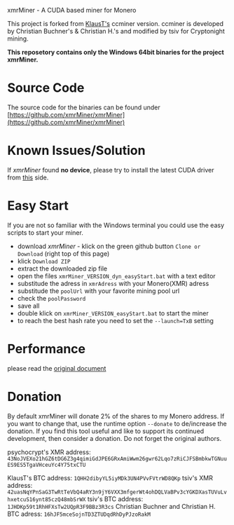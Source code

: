 xmrMiner - A CUDA based miner for Monero

This project is forked from [KlausT's](https://github.com/KlausT/ccminer-cryptonight) ccminer version.
ccminer is developed by Christian Buchner's &amp; Christian H.'s and modified by tsiv for Cryptonight mining.

**This reposetory contains only the Windows 64bit binaries for the project xmrMiner.** 

# Source Code

The source code for the binaries can be found under [https://github.com/xmrMiner/xmrMiner](https://github.com/xmrMiner/xmrMiner)

# Known Issues/Solution

If *xmrMiner* found **no device**, please try to install the latest CUDA driver from [this](https://developer.nvidia.com/cuda-downloads) side.

# Easy Start

If you are not so familiar with the Windows terminal you could use the easy scripts to start your miner.
  - download *xmrMiner* - klick on the green github button `Clone or Download` (right top of this page)
  - klick `Download ZIP`
  - extract the downloaded zip file
  - open the files `xmrMiner_VERSION_dyn_easyStart.bat` with a text editor
  - substitude the adress in `xmrAdress` with your Monero(XMR) adress
  - substitude the `poolUrl` with your favorite mining pool url
  - check the `poolPassword`
  - save all
  - double klick on `xmrMiner_VERSION_easyStart.bat` to start the miner
  - to reach the best hash rate you need to set the `--launch=TxB` setting

# Performance

please read the [original document](https://github.com/xmrMiner/xmrMiner/blob/master/README.md)

# Donation

By default xmrMiner will donate 2% of the shares to my Monero address.
If you want to change that, use the runtime option `--donate` to de/increase the donation.
If you find this tool useful and like to support its continued development, then consider a donation.
Do not forget the original authors.

psychocrypt's XMR address:
`43NoJVEXo21hGZ6tDG6Z3g4qimiGdJPE6GRxAmiWwm26gwr62Lqo7zRiCJFSBmbkwTGNuuES9ES5TgaVHceuYc4Y75txCTU`

KlausT's BTC address: `1QHH2dibyYL5iyMDk3UN4PVvFVtrWD8QKp`
tsiv's XMR address:
`42uasNqYPnSaG3TwRtTeVbQ4aRY3n9jY6VXX3mfgerWt4ohDQLVaBPv3cYGKDXasTUVuLvhxetcuS16ynt85czQ48mbSrWX`
tsiv's BTC address: `1JHDKp59t1RhHFXsTw2UQpR3F9BBz3R3cs`
Christian Buchner and Christian H. BTC adress: `16hJF5mceSojnTD3ZTUDqdRhDyPJzoRakM`
